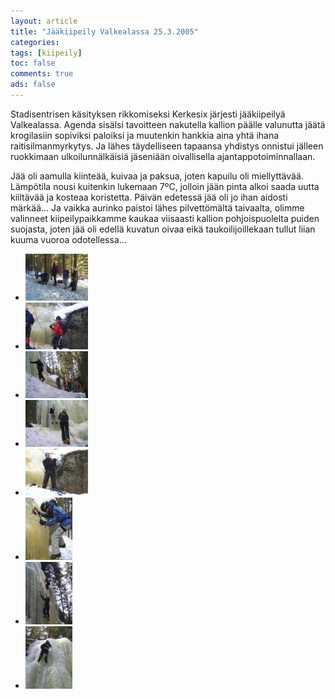 ```yaml
---
layout: article 
title: "Jääkiipeily Valkealassa 25.3.2005" 
categories: 
tags: [kiipeily]
toc: false 
comments: true 
ads: false 
---
```


Stadisentrisen käsityksen rikkomiseksi Kerkesix järjesti jääkiipeilyä
Valkealassa. Agenda sisälsi tavoitteen nakutella kallion päälle
valunutta jäätä krogilasiin sopiviksi paloiksi ja muutenkin hankkia aina
yhtä ihana raitisilmanmyrkytys. Ja lähes täydelliseen tapaansa yhdistys
onnistui jälleen ruokkimaan ulkoilunnälkäisiä jäseniään oivallisella
ajantappotoiminnallaan.

Jää oli aamulla kiinteää, kuivaa ja paksua, joten kapuilu oli
miellyttävää. Lämpötila nousi kuitenkin lukemaan 7ºC, jolloin jään pinta
alkoi saada uutta kiiltävää ja kosteaa koristetta. Päivän edetessä jää
oli jo ihan aidosti märkää... Ja vaikka aurinko paistoi lähes
pilvettömältä taivaalta, olimme valinneet kiipeilypaikkamme kaukaa
viisaasti kallion pohjoispuolelta puiden suojasta, joten jää oli edellä
kuvatun oivaa eikä taukoilijoillekaan tullut liian kuuma vuoroa
odotellessa...

<div class="image-gallery" markdown="1">

-   [![](/images/jaakiipeilya-valkeassa-25.3.2005/Thumbnails/1.JPG)](/images/jaakiipeilya-valkeassa-25.3.2005/1.JPG)
-   [![](/images/jaakiipeilya-valkeassa-25.3.2005/Thumbnails/2.JPG)](/images/jaakiipeilya-valkeassa-25.3.2005/2.JPG)
-   [![](/images/jaakiipeilya-valkeassa-25.3.2005/Thumbnails/3.jpg)](/images/jaakiipeilya-valkeassa-25.3.2005/3.jpg)
-   [![](/images/jaakiipeilya-valkeassa-25.3.2005/Thumbnails/4.jpg)](/images/jaakiipeilya-valkeassa-25.3.2005/4.jpg)
-   [![](/images/jaakiipeilya-valkeassa-25.3.2005/Thumbnails/5.jpg)](/images/jaakiipeilya-valkeassa-25.3.2005/5.jpg)
-   [![](/images/jaakiipeilya-valkeassa-25.3.2005/Thumbnails/6.JPG)](/images/jaakiipeilya-valkeassa-25.3.2005/6.JPG)
-   [![](/images/jaakiipeilya-valkeassa-25.3.2005/Thumbnails/7.JPG)](/images/jaakiipeilya-valkeassa-25.3.2005/7.JPG)
-   [![](/images/jaakiipeilya-valkeassa-25.3.2005/Thumbnails/8.jpg)](/images/jaakiipeilya-valkeassa-25.3.2005/8.jpg)

</div>
